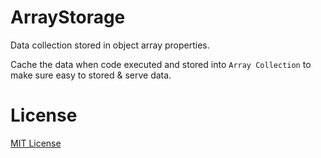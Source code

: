 # ArrayStorage

Data collection stored in object array properties.

Cache the data when code executed and stored into `Array Collection` to make sure easy to stored & serve data.

# License

[MIT License](LICENSE)
